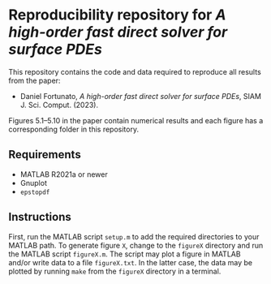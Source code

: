 # Reproducibility repository for *A high-order fast direct solver for surface PDEs*

This repository contains the code and data required to reproduce all results from the paper:

- Daniel Fortunato, *A high-order fast direct solver for surface PDEs*, SIAM J. Sci. Comput. (2023).

Figures 5.1&ndash;5.10 in the paper contain numerical results and each figure has a corresponding folder in this repository.

## Requirements

- MATLAB R2021a or newer
- Gnuplot
- `epstopdf`

## Instructions

First, run the MATLAB script `setup.m` to add the required directories to your MATLAB path. To generate figure `X`, change to the `figureX` directory and run the MATLAB script `figureX.m`. The script may plot a figure in MATLAB and/or write data to a file `figureX.txt`. In the latter case, the data may be plotted by running `make` from the `figureX` directory in a terminal.
